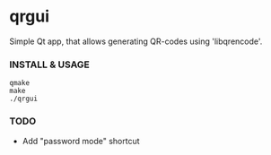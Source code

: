 qrgui
=====

Simple Qt app, that allows generating QR-codes using 'libqrencode'.

### INSTALL & USAGE

    qmake
    make
    ./qrgui

### TODO

* Add "password mode" shortcut

